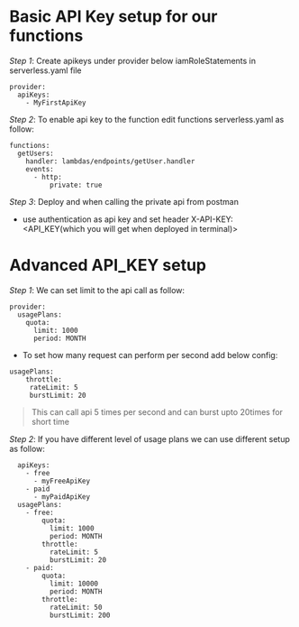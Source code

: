 # Basic API Key setup for our functions

_Step 1_: Create apikeys under provider below iamRoleStatements in serverless.yaml file

```
provider:
  apiKeys:
    - MyFirstApiKey
```

_Step 2_: To enable api key to the function edit functions serverless.yaml as follow:

```
functions:
  getUsers:
    handler: lambdas/endpoints/getUser.handler
    events:
      - http:
          private: true
```

_Step 3_: Deploy and when calling the private api from postman
 - use authentication as api key and set header X-API-KEY:<API_KEY(which you will get when deployed in terminal)>

# Advanced API_KEY setup

_Step 1_: We can set limit to the api call as follow:

```
provider:
  usagePlans:
    quota:
      limit: 1000
      period: MONTH
```
- To set how many request can perform per second add below config:
 ```
 usagePlans:
     throttle:
      rateLimit: 5
      burstLimit: 20
  ```
  
  > This can call api 5 times per second and can burst upto 20times for short time

_Step 2_: If you have different level of usage plans we can use different setup as follow:
```
  apiKeys:
    - free
      - myFreeApiKey
    - paid
      - myPaidApiKey
  usagePlans:
    - free:
        quota:
          limit: 1000
          period: MONTH
        throttle:
          rateLimit: 5
          burstLimit: 20
    - paid:
        quota:
          limit: 10000
          period: MONTH
        throttle:
          rateLimit: 50
          burstLimit: 200
```
